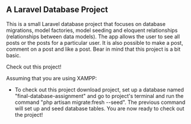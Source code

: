 ## A Laravel Database Project

This is a small Laravel database project that focuses on database migrations, model factories, model seeding and eloquent relationships (relationships between data models). The app allows the user to see all posts or the posts for a particular user. It is also possible to make a post, comment on a post and like a post. Bear in mind that this project is a bit basic. 

Check out this project!

Assuming that you are using XAMPP:
- To check out this project download project, set up a database named "final-database-assignment" and go to project's terminal and run the command "php artisan migrate:fresh --seed". The previous command will set up and seed database tables. You are now ready to check out the project!

